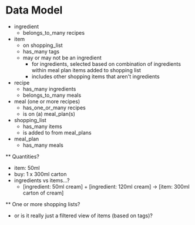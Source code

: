 # Data Model

* ingredient
  - belongs_to_many recipes
* item
  - on shopping_list
  - has_many tags
  - may or may not be an ingredient
    - for ingredients, selected based on combination of ingredients within meal plan items added to shopping list
    - includes other shopping items that aren't ingredients
* recipe
  - has_many ingredients
  - belongs_to_many meals
* meal (one or more recipes)
  - has_one_or_many recipes
  - is on (a) meal_plan(s)
* shopping_list
  - has_many items
  - is added to from meal_plans
* meal_plan
  - has_many meals

** Quantities?
  - item: 50ml
  - buy: 1 x 300ml carton
  - ingredients vs items...?
    - [ingredient: 50ml cream] + [ingredient: 120ml cream] -> [item: 300ml carton of cream]

** One or more shopping lists?
  - or is it really just a filtered view of items (based on tags)?

